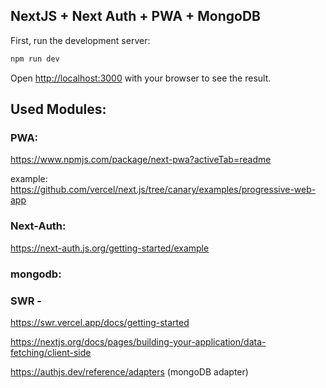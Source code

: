 ## NextJS + Next Auth + PWA + MongoDB

First, run the development server:

```bash
npm run dev
```

Open [http://localhost:3000](http://localhost:3000) with your browser to see the result.



## Used Modules:

### PWA:
https://www.npmjs.com/package/next-pwa?activeTab=readme
   
   example: 
https://github.com/vercel/next.js/tree/canary/examples/progressive-web-app 


### Next-Auth:
https://next-auth.js.org/getting-started/example  


### mongodb:


### SWR - 
https://swr.vercel.app/docs/getting-started
  
https://nextjs.org/docs/pages/building-your-application/data-fetching/client-side

https://authjs.dev/reference/adapters (mongoDB adapter)

